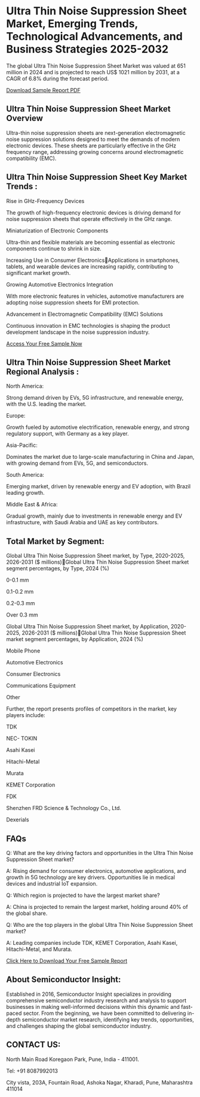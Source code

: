 <h1>Ultra Thin Noise Suppression Sheet Market, Emerging Trends, Technological Advancements, and Business Strategies 2025-2032</h1>

The global Ultra Thin Noise Suppression Sheet Market was valued at 651 million in 2024 and is projected to reach US$ 1021 million by 2031, at a CAGR of 6.8% during the forecast period.

  [Download Sample Report PDF 
](https://semiconductorinsight.com/download-sample-report/?product_id=90919)

<h2>Ultra Thin Noise Suppression Sheet Market Overview</h2>

Ultra-thin noise suppression sheets are next-generation electromagnetic noise suppression solutions designed to meet the demands of modern electronic devices. These sheets are particularly effective in the GHz frequency range, addressing growing concerns around electromagnetic compatibility (EMC).

<h2>Ultra Thin Noise Suppression Sheet Key Market Trends  :</h2>

Rise in GHz-Frequency Devices

The growth of high-frequency electronic devices is driving demand for noise suppression sheets that operate effectively in the GHz range.

Miniaturization of Electronic Components

Ultra-thin and flexible materials are becoming essential as electronic components continue to shrink in size.

Increasing Use in Consumer ElectronicsApplications in smartphones, tablets, and wearable devices are increasing rapidly, contributing to significant market growth.

Growing Automotive Electronics Integration

With more electronic features in vehicles, automotive manufacturers are adopting noise suppression sheets for EMI protection.

Advancement in Electromagnetic Compatibility (EMC) Solutions

Continuous innovation in EMC technologies is shaping the product development landscape in the noise suppression industry.

[Access Your Free Sample Now](https://semiconductorinsight.com/report/ultra-thin-noise-suppression-sheet-market/)

<h2>Ultra Thin Noise Suppression Sheet Market Regional Analysis :</h2>

North America:

Strong demand driven by EVs, 5G infrastructure, and renewable energy, with the U.S. leading the market.

Europe:

Growth fueled by automotive electrification, renewable energy, and strong regulatory support, with Germany as a key player.

Asia-Pacific:

Dominates the market due to large-scale manufacturing in China and Japan, with growing demand from EVs, 5G, and semiconductors.

South America:

Emerging market, driven by renewable energy and EV adoption, with Brazil leading growth.

Middle East & Africa:

Gradual growth, mainly due to investments in renewable energy and EV infrastructure, with Saudi Arabia and UAE as key contributors.

<h2>Total Market by Segment:</h2>

Global Ultra Thin Noise Suppression Sheet market, by Type, 2020-2025, 2026-2031 ($ millions)Global Ultra Thin Noise Suppression Sheet market segment percentages, by Type, 2024 (%)

0-0.1 mm

0.1-0.2 mm

0.2-0.3 mm

Over 0.3 mm

Global Ultra Thin Noise Suppression Sheet market, by Application, 2020-2025, 2026-2031 ($ millions)Global Ultra Thin Noise Suppression Sheet market segment percentages, by Application, 2024 (%)

Mobile Phone

Automotive Electronics

Consumer Electronics

Communications Equipment

Other

Further, the report presents profiles of competitors in the market, key players include:

TDK

NEC- TOKIN

Asahi Kasei

Hitachi-Metal

Murata

KEMET Corporation

FDK

Shenzhen FRD Science & Technology Co., Ltd.

Dexerials

<h2>FAQs</h2>

Q: What are the key driving factors and opportunities in the Ultra Thin Noise Suppression Sheet market?

A: Rising demand for consumer electronics, automotive applications, and growth in 5G technology are key drivers. Opportunities lie in medical devices and industrial IoT expansion.

Q: Which region is projected to have the largest market share?

A: China is projected to remain the largest market, holding around 40% of the global share.

Q: Who are the top players in the global Ultra Thin Noise Suppression Sheet market?

A: Leading companies include TDK, KEMET Corporation, Asahi Kasei, Hitachi-Metal, and Murata.

[Click Here to Download Your Free Sample Report ](https://semiconductorinsight.com/download-sample-report/?product_id=90919)

<h2>About Semiconductor Insight:</h2>

Established in 2016, Semiconductor Insight specializes in providing comprehensive semiconductor industry research and analysis to support businesses in making well-informed decisions within this dynamic and fast-paced sector. From the beginning, we have been committed to delivering in-depth semiconductor market research, identifying key trends, opportunities, and challenges shaping the global semiconductor industry.

<h2>CONTACT US:</h2>

North Main Road Koregaon Park, Pune, India - 411001.

Tel: +91 8087992013

City vista, 203A, Fountain Road, Ashoka Nagar, Kharadi, Pune, Maharashtra 411014
